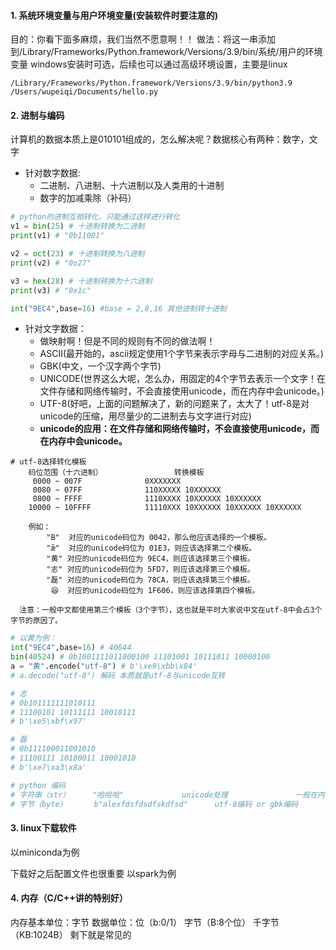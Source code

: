 #### 1. 系统环境变量与用户环境变量(安装软件时要注意的)
目的：你看下面多麻烦，我们当然不愿意啊！！
做法：将这一串添加到/Library/Frameworks/Python.framework/Versions/3.9/bin/系统/用户的环境变量
windows安装时可选，后续也可以通过高级环境设置，主要是linux
```shell
/Library/Frameworks/Python.framework/Versions/3.9/bin/python3.9 /Users/wupeiqi/Documents/hello.py
```

#### 2. 进制与编码
计算机的数据本质上是010101组成的，怎么解决呢？数据核心有两种：数字，文字
* 针对数字数据:
    * 二进制、八进制、十六进制以及人类用的十进制
    * 数字的加减乘除（补码）
```python
# python的进制互相转化，只能通过这样进行转化
v1 = bin(25) # 十进制转换为二进制
print(v1) # "0b11001"

v2 = oct(23) # 十进制转换为八进制
print(v2) # "0o27"

v3 = hex(28) # 十进制转换为十六进制
print(v3) # "0x1c"

int("9EC4",base=16) #base = 2,8,16 其他进制转十进制
```
* 针对文字数据：
    * 做映射啊！但是不同的规则有不同的做法啊！
    * ASCII(最开始的，ascii规定使用1个字节来表示字母与二进制的对应关系。)
    * GBK(中文，一个汉字两个字节)
    * UNICODE(世界这么大呢，怎么办，用固定的4个字节去表示一个文字！在文件存储和网络传输时，不会直接使用unicode，而在内存中会unicode。)
    * UTF-8(好吧，上面的问题解决了，新的问题来了，太大了！utf-8是对unicode的压缩，用尽量少的二进制去与文字进行对应)
    * **unicode的应用：在文件存储和网络传输时，不会直接使用unicode，而在内存中会unicode。**
```
# utf-8选择转化模板
    码位范围（十六进制）                转换模板
     0000 ~ 007F              0XXXXXXX
     0080 ~ 07FF              110XXXXX 10XXXXXX
     0800 ~ FFFF              1110XXXX 10XXXXXX 10XXXXXX
    10000 ~ 10FFFF            11110XXX 10XXXXXX 10XXXXXX 10XXXXXX
    
    例如：
        "B"  对应的unicode码位为 0042，那么他应该选择的一个模板。
        "ǣ"  对应的unicode码位为 01E3，则应该选择第二个模板。
        "黄" 对应的unicode码位为 9EC4，则应该选择第三个模板。
        "志" 对应的unicode码位为 5FD7，则应该选择第三个模板。
        "磊" 对应的unicode码位为 78CA，则应该选择第三个模板。
         😆  对应的unicode码位为 1F606，则应该选择第四个模板。            
  
  注意：一般中文都使用第三个模板（3个字节），这也就是平时大家说中文在utf-8中会占3个字节的原因了。
  ```


```python
# 以黄为例：
int("9EC4",base=16) # 40644
bin(40524) # 0b1001111011000100 11101001 10111011 10000100
a = "黄".encode("utf-8") # b'\xe9\xbb\x84' 
# a.decode("utf-8") 解码 本质就是utf-8与unicode互转

# 志
# 0b101111111010111
# 11100101 10111111 10010111
# b'\xe5\xbf\x97'

# 磊
# 0b111100011001010
# 11100111 10100011 10001010
# b'\xe7\xa3\x8a'

# python 编码
# 字符串（str）     "哈哈哈"             unicode处理               一般在内存
# 字节（byte）      b"alexfdsfdsdfskdfsd"      utf-8编码 or gbk编码       一般用于文件或网络处理
```

#### 3. linux下载软件
以miniconda为例



下载好之后配置文件也很重要
以spark为例

#### 4. 内存（C/C++讲的特别好）
内存基本单位：字节
数据单位：位（b:0/1） 字节（B:8个位） 千字节（KB:1024B） 剩下就是常见的
